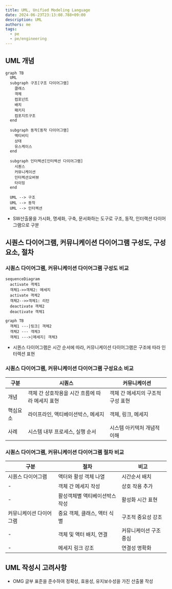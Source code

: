 ```yaml
---
title: UML, Unified Modeling Language
date: 2024-06-23T23:13:08.788+09:00
description: UML
authors: me
tags: 
  - pe
  - pe/engineering
---
```


## UML 개념

```mermaid
graph TB
  UML
  subgraph 구조[구조 다이어그램]
    클래스
    객체
    컴포넌트
    배치
    패키지
    컴포지트구조
  end

  subgraph 동작[동작 다이어그램]
    액티비티
    상태
    유스케이스
  end

  subgraph 인터렉션[인터렉션 다이어그램]
    시퀀스
    커뮤니케이션
    인터렉션오버뷰
    타이밍
  end

  UML --> 구조
  UML --> 동작
  UML --> 인터렉션
```

- SW산출물을 가시화, 명세화, 구축, 문서화하는 도구로 구조, 동작, 인터랙션 다이어그램으로 구분

## 시퀀스 다이어그램, 커뮤니케이션 다이어그램 구성도, 구성요소, 절차

### 시퀀스 다이어그램, 커뮤니케이션 다이어그램 구성도 비교

```mermaid
sequenceDiagram
  activate 객체1
  객체1->>객체2: 메세지
  activate 객체2
  객체2-->>객체1: 리턴
  deactivate 객체2
  deactivate 객체1
```

```mermaid
graph TB
  객체1 ---|링크| 객체2
  객체2 --- 객체3
  객체1 --->|메세지| 객체3
```

- 시퀀스 다이어그램은 시간 순서에 따라, 커뮤니케이션 다이어그램은 구조에 따라 인터렉션 표현

### 시퀀스 다이어그램, 커뮤니케이션 다이어그램 구성요소 비교

| 구분 | 시퀀스 | 커뮤니케이션 |
| --- | --- | --- |
| 개념 | 객체 간 상호작용을 시간 흐름에 따라 메세지 표현 | 객체 간 메세지의 구조적 구성 표현 |
| 핵심요소 | 라이프라인, 액티베이션박스, 메세지 | 객체, 링크, 메세지|
| 사례 | 시스템 내부 프로세스, 실행 순서 | 시스템 아키텍처 개념적 이해 |

### 시퀀스 다이어그램, 커뮤니케이션 다이어그램 절차 비교

| 구분 | 절차 | 비고 |
| --- | --- | --- |
| 시퀀스 다이어그램 | 액터와 활성 객체 나열 | 시간순서 배치 |
| - | 객체 간 메세지 작성 | 상호 작용 추가 |
| - | 활성객체별 액티베이션박스 작성 | 활성화 시간 표현 |
| 커뮤니케이션 다이어그램 | 중요 객체, 클래스, 액터 식별 | 구조적 중요성 강조 |
| - | 객체 및 액터 배치, 연결 | 커뮤니케이션 구조 중심 |
| - | 메세지 링크 강조 | 연결성 명확화 |

## UML 작성시 고려사항

- OMG 글부 표준을 준수하여 정확성, 효용성, 유지보수성을 가진 산출물 작성
